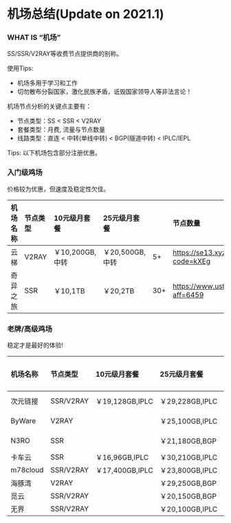 # 机场总结(Update on 2021.1)

### WHAT IS “机场”

SS/SSR/V2RAY等收费节点提供商的别称。

使用Tips:

- 机场多用于学习和工作
- 切勿散布分裂国家，激化民族矛盾，诋毁国家领导人等非法言论！

 
机场节点分析的关键点主要有：
- 节点类型：SS < SSR < V2RAY
- 套餐类型：月费, 流量与节点数量
- 线路类型：直连 < 中转(单线中转) < BGP(隧道中转) < IPLC/IEPL


Tips: 以下机场包含部分注册优惠。

### 入门级鸡场

价格较为优惠，但速度及稳定性欠佳。

机场名称|节点类型|10元级月套餐|25元级月套餐||节点数量|链接
:--|:--|:--|:--|:--|:--|:--
云梯|V2RAY|￥10,200GB,中转|￥20,500GB,中转|5+|https://se13.xyz/auth/register?code=kXEg
奇异之旅|SSR|￥10,1TB|￥20,2TB|30+|https://www.ustravel.cloud/aff.php?aff=6459



### 老牌/高级鸡场

稳定才是最好的体验!

机场名称|节点类型|10元级月套餐|25元级月套餐|50元级月套餐|节点数|链接|优惠码
:--|:--|:--|:--|:--|:--|:--|:--
次元链接|SSR/V2RAY|￥19,128GB,IPLC|￥29,228GB,IPLC|￥49,430GB,IPLC|60+|https://cylink.wtf/auth/register?code=E3uE
ByWare|V2RAY||￥25,100GB,IPLC|￥45,180GB,IPLC|10+|https://bywave.io/aff.php?aff=3866|wpbox
N3RO|SSR||￥21,180GB,BGP|￥33,400GB,IPLC|44+|https://n3ro.best/user/shop|n3ro-limbopro
卡车云|SSR|￥16,96GB,IPLC|￥30,210GB,IPLC||30+|https://kcjisu.icu/user/shop
m78cloud|SSR/V2RAY|￥17,400GB,IPLC|￥23,800GB,IPLC||19+|https://dd.sb/RJp8t
海豚湾|V2RAY||￥29,250GB,BGP|￥49,500GB,IPLC||https://dd.sb/Wvy06
觅云|SSR/V2RAY||￥20,150GB,BGP|￥40,300GB,BGP|52+|https://dd.sb/fhpvW
无界|SSR/V2RAY||￥20,100GB,IPLC|￥40,250GB,IPLC||https://dd.sb/0AtEE






